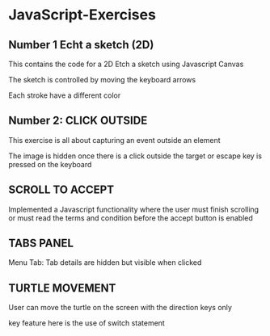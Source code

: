 # JavaScript-Exercises


## Number 1 Echt a sketch (2D)
<p>This contains the code for a 2D Etch a sketch using Javascript Canvas  </p>
<p>The sketch is controlled by moving the keyboard arrows </p>
<p>Each stroke have a different color </p>


## Number 2: CLICK OUTSIDE
<p>This exercise is all about capturing an event outside an element </p>
<p>The image is hidden once there is a click outside the target or escape key is pressed on the keyboard</p>

## SCROLL TO ACCEPT
<p>Implemented a Javascript functionality where the user must finish scrolling or must read the terms and condition before the accept button is enabled</p>

## TABS PANEL
<p> Menu Tab: Tab details are hidden but visible when clicked</p>

## TURTLE MOVEMENT
<p>User can move the turtle on the screen with the direction keys only</p>
<p>key feature here is the use of switch statement</p>

